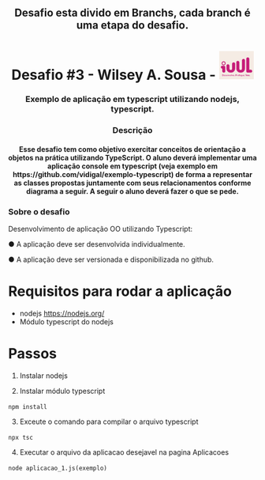 <h2 align="center">Desafio esta divido em Branchs, cada branch é uma etapa do desafio.</h2>
<h1 align="center"> Desafio #3 - Wilsey A. Sousa - <img src="./assets/icons/iuul.png" width="70px;" alt="Foto de Wisley no GitHub"/></h1>

<h3 align="center">Exemplo de aplicação em typescript utilizando nodejs, typescript.</h3>

<h3 align="center">Descrição</h3>
<h4 align="center">Esse desafio tem como objetivo exercitar conceitos de orientação a objetos na prática utilizando
TypeScript. O aluno deverá implementar uma aplicação console em typescript (veja exemplo em
https://github.com/vidigal/exemplo-typescript) de forma a representar as classes propostas
juntamente com seus relacionamentos conforme diagrama a seguir. A seguir o aluno deverá fazer
o que se pede.</h4>

### Sobre o desafio

Desenvolvimento de aplicação OO utilizando Typescript:

● A aplicação deve ser desenvolvida individualmente.

● A aplicação deve ser versionada e disponibilizada no github.

# Requisitos para rodar a aplicação

- nodejs https://nodejs.org/
- Módulo typescript do nodejs

# Passos

1. Instalar nodejs

2. Instalar módulo typescript

`npm install`

3. Exceute o comando para compilar o arquivo typescript

`npx tsc`

4. Executar o arquivo da aplicacao desejavel na pagina Aplicacoes

`node aplicacao_1.js(exemplo)`
